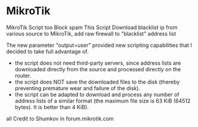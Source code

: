 # MikroTik
MikroTik Script too Block spam
This Script Download blacklist ip from various source to MikroTik, add raw firewall to "blacklist" address list 

The new parameter "output=user" provided new scripting capabilities that I decided to take full advantage of.
- the script does not need third-party servers, since address lists are downloaded directly from the source and processed directly on the router.
- the script does NOT save the downloaded files to the disk (thereby preventing premature wear and failure of the disk).
- the script can be adapted to download and process any number of address lists of a similar format (the maximum file size is 63 KiB (64512 bytes). It is better than 4 KiB).

all Credit to Shumkov in forum.mikrotik.com
